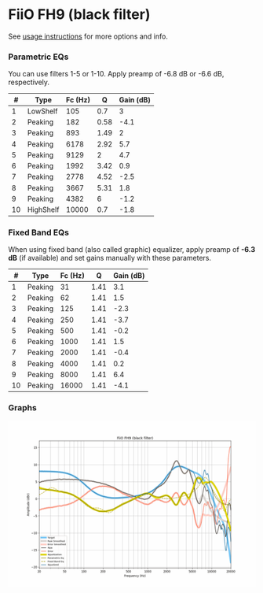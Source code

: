 # FiiO FH9 (black filter)
See [usage instructions](https://github.com/jaakkopasanen/AutoEq#usage) for more options and info.

### Parametric EQs
You can use filters 1-5 or 1-10. Apply preamp of -6.8 dB or -6.6 dB, respectively.

|   # | Type      |   Fc (Hz) |    Q |   Gain (dB) |
|-----|-----------|-----------|------|-------------|
|   1 | LowShelf  |       105 | 0.7  |         3   |
|   2 | Peaking   |       182 | 0.58 |        -4.1 |
|   3 | Peaking   |       893 | 1.49 |         2   |
|   4 | Peaking   |      6178 | 2.92 |         5.7 |
|   5 | Peaking   |      9129 | 2    |         4.7 |
|   6 | Peaking   |      1992 | 3.42 |         0.9 |
|   7 | Peaking   |      2778 | 4.52 |        -2.5 |
|   8 | Peaking   |      3667 | 5.31 |         1.8 |
|   9 | Peaking   |      4382 | 6    |        -1.2 |
|  10 | HighShelf |     10000 | 0.7  |        -1.8 |

### Fixed Band EQs
When using fixed band (also called graphic) equalizer, apply preamp of **-6.3 dB** (if available) and set gains manually with these parameters.

|   # | Type    |   Fc (Hz) |    Q |   Gain (dB) |
|-----|---------|-----------|------|-------------|
|   1 | Peaking |        31 | 1.41 |         3.1 |
|   2 | Peaking |        62 | 1.41 |         1.5 |
|   3 | Peaking |       125 | 1.41 |        -2.3 |
|   4 | Peaking |       250 | 1.41 |        -3.7 |
|   5 | Peaking |       500 | 1.41 |        -0.2 |
|   6 | Peaking |      1000 | 1.41 |         1.5 |
|   7 | Peaking |      2000 | 1.41 |        -0.4 |
|   8 | Peaking |      4000 | 1.41 |         0.2 |
|   9 | Peaking |      8000 | 1.41 |         6.4 |
|  10 | Peaking |     16000 | 1.41 |        -4.1 |

### Graphs
![](./FiiO%20FH9%20(black%20filter).png)
